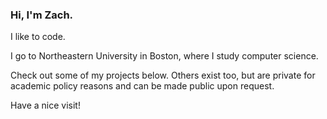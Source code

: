 ### Hi, I'm Zach. 

I like to code.

I go to Northeastern University in Boston, where I study computer science.

Check out some of my projects below. Others exist too, but are private for academic policy reasons and can be made public upon request.

Have a nice visit!



<!--
**zatchet/zatchet** is a ✨ _special_ ✨ repository because its `README.md` (this file) appears on your GitHub profile.

Here are some ideas to get you started:

- 🔭 I’m currently working on ...
- 🌱 I’m currently learning ...
- 👯 I’m looking to collaborate on ...
- 🤔 I’m looking for help with ...
- 💬 Ask me about ...
- 📫 How to reach me: ...
- 😄 Pronouns: ...
- ⚡ Fun fact: ...
-->
